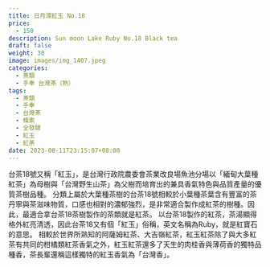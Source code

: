 ```yaml
---
title: 日月潭紅玉 No.18
price:
  - 150
description: Sun moon Lake Ruby No.18 Black tea
draft: false
weight: 30
image: images/img_1407.jpeg
categories:
  - 茶類
  - 手奉 台灣茶（熱）
tags:
  - 茶類
  - 手奉
  - 台灣茶
  - 條索
  - 全發酵
  - 紅玉
  - 紅茶
date: 2023-08-11T23:15:07+08:00
---
```

 台茶18號又稱「紅玉」，是台灣行政院農委會茶業改良場魚池分場以「緬甸大葉種紅茶」為母樹與「台灣野生山茶」為父樹而培育出的兼具香氣特色與品質產量的優質茶樹品種。  分類上屬於大葉種茶樹的台茶18號相較於小葉種茶葉含有豐富的茶丹寧與茶滋味物質，口感也相對的濃郁強烈，是非常適合製作成紅茶的樹種。因此，最適合拿台茶18茶樹製作的茶類就是紅茶。  以台茶18製作的紅茶，茶湯顯得格外紅亮清透，因此台茶18又有個「紅玉」俗稱，英文名稱為Ruby，就是紅寶石的意思。  相較於世界所熟知的阿薩姆紅茶、大吉嶺紅茶，紅玉紅茶除了與大多紅茶有共同的柑橘類紅茶香氣之外，紅玉紅茶還多了天生的肉桂香與薄荷香的獨特品種香，茶長輩還稱這樣獨特的紅玉香氣為「台灣香」。